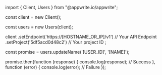 import { Client, Users } from "@appwrite.io/appwrite";

const client = new Client();

const users = new Users(client);

client
    .setEndpoint('https://[HOSTNAME_OR_IP]/v1') // Your API Endpoint
    .setProject('5df5acd0d48c2') // Your project ID
;

const promise = users.updateName('[USER_ID]', '[NAME]');

promise.then(function (response) {
    console.log(response); // Success
}, function (error) {
    console.log(error); // Failure
});